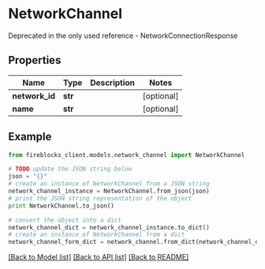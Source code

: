 # NetworkChannel

Deprecated in the only used reference - NetworkConnectionResponse

## Properties
Name | Type | Description | Notes
------------ | ------------- | ------------- | -------------
**network_id** | **str** |  | [optional] 
**name** | **str** |  | [optional] 

## Example

```python
from fireblocks_client.models.network_channel import NetworkChannel

# TODO update the JSON string below
json = "{}"
# create an instance of NetworkChannel from a JSON string
network_channel_instance = NetworkChannel.from_json(json)
# print the JSON string representation of the object
print NetworkChannel.to_json()

# convert the object into a dict
network_channel_dict = network_channel_instance.to_dict()
# create an instance of NetworkChannel from a dict
network_channel_form_dict = network_channel.from_dict(network_channel_dict)
```
[[Back to Model list]](../README.md#documentation-for-models) [[Back to API list]](../README.md#documentation-for-api-endpoints) [[Back to README]](../README.md)


